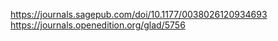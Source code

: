 https://journals.sagepub.com/doi/10.1177/0038026120934693
https://journals.openedition.org/glad/5756